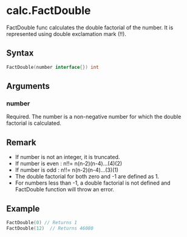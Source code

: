 # calc.FactDouble

FactDouble func calculates the double factorial of the number. It is represented using double exclamation mark (!!).

## Syntax

```go
FactDouble(number interface{}) int
```

## Arguments

### number

Required. The number is a non-negative number for which the double factorial is calculated.

## Remark

+ If number is not an integer, it is truncated.
+ If number is even : n!!= n(n-2)(n-4)...(4)(2)
+ If number is odd : n!!= n(n-2)(n-4)...(3)(1)
+ The double factorial for both zero and -1 are defined as 1.
+ For numbers less than -1, a double factorial is not defined and FactDouble function will throw an error.

## Example

```Go
FactDouble(0) // Returns 1
FactDouble(12)  // Returns 46080
```
